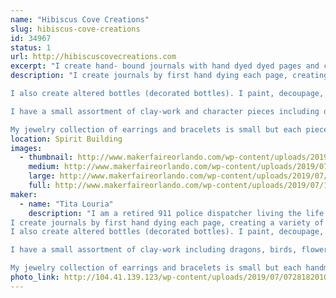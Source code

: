 ```yaml
---
name: "Hibiscus Cove Creations"
slug: hibiscus-cove-creations
id: 34967
status: 1
url: http://hibiscuscovecreations.com
excerpt: "I create hand- bound journals with hand dyed dyed pages and custom covers, altered (decorated) bottles in a wide variety of themes, clay creations such as dragons, birds, and bowls. I also create and assortment of small jewelry is: earrings and bracelets."
description: "I create journals by first hand dying each page, creating a variety of colors and patterns, and in some cases Scents. I then bind them into books using a variety of methods, some sewn or tied, many Perfect bound (glued like a text book). Once the books are created, I make the cover art using mixed media: paper, inks, pants, feathers, clay art, and other things to form unique and beautiful books.

I also create altered bottles (decorated bottles). I paint, decoupage, bake, dye, stain, age/antique the bottles to get the effect I want, and then add a wide variety of objects and media to decorate then. I include themes from steampunk to fairy houses, skulls to beaches.

I have a small assortment of clay-work and character pieces including dragons, birds, flowers, and bowls.

My jewelry collection of earrings and bracelets is small but each piece is handmade using glass, stone, metal, and hand worked leather"
location: Spirit Building
images:
  - thumbnail: http://www.makerfaireorlando.com/wp-content/uploads/2019/07/190723_084133_COLLAGE-1.jpg
    medium: http://www.makerfaireorlando.com/wp-content/uploads/2019/07/190723_084133_COLLAGE-1.jpg
    large: http://www.makerfaireorlando.com/wp-content/uploads/2019/07/190723_084133_COLLAGE-1.jpg
    full: http://www.makerfaireorlando.com/wp-content/uploads/2019/07/190723_084133_COLLAGE-1.jpg
maker:
  - name: "Tita Louria"
    description: "I am a retired 911 police dispatcher living the life of art I have always wanted. I combine my love of color and texture to create things that make not just me happy, but the folks looking at them also.
I create journals by first hand dying each page, creating a variety of colors and patterns, and in some cases Scents. I then bind them into books using a variety of methods, some sewn or tied, many Perfect bound (glued like a text book). Once the books are created, I make the cover art using mixed media: paper, inks, pants, feathers, clay art, and other things to form unique and beautiful books.
I also create altered bottles (decorated bottles). I paint, decoupage, bake, dye, stain, age/antique the bottles to get the effect I want, and then add a wide variety of objects and media to decorate then. I include themes from steampunk to fairy houses, skulls to beaches.

I have a small assortment of clay-work including dragons, birds, flowers, and bowls.

My jewelry collection of earrings and bracelets is small but each handmade using glass, stone, metal, and hand worked leather"
photo_link: http://104.41.139.123/wp-content/uploads/2019/07/07281820102-1024x687.jpg
---
```

